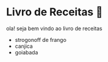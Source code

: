 # Livro de Receitas :cake:

ola! seja bem vindo ao livro de receitas

- strogonoff de frango
- canjica
- goiabada

